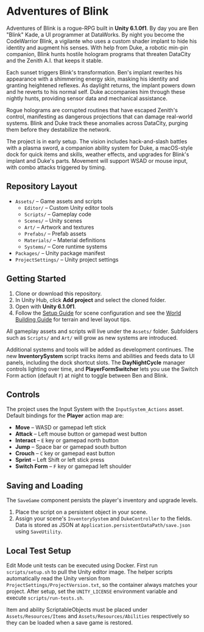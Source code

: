 # Adventures of Blink

Adventures of Blink is a rogue-RPG built in **Unity 6.1.0f1**. By day you are Ben "Blink" Kade, a UI programmer at DataWorks. By night you become the CodeWarrior Blink, a vigilante who uses a custom shader implant to hide his identity and augment his senses. With help from Duke, a robotic min-pin companion, Blink hunts hostile hologram programs that threaten DataCity and the Zenith A.I. that keeps it stable.

Each sunset triggers Blink's transformation. Ben's implant rewrites his appearance with a shimmering energy skin, masking his identity and granting heightened reflexes. As daylight returns, the implant powers down and he reverts to his normal self. Duke accompanies him through these nightly hunts, providing sensor data and mechanical assistance.

Rogue holograms are corrupted routines that have escaped Zenith's control, manifesting as dangerous projections that can damage real-world systems. Blink and Duke track these anomalies across DataCity, purging them before they destabilize the network.

The project is in early setup. The vision includes hack-and-slash battles with a plasma sword, a companion ability system for Duke, a macOS-style dock for quick items and skills, weather effects, and upgrades for Blink's implant and Duke's parts. Movement will support WSAD or mouse input, with combo attacks triggered by timing.

## Repository Layout
- `Assets/` – Game assets and scripts
  - `Editor/` – Custom Unity editor tools
  - `Scripts/` – Gameplay code
  - `Scenes/` – Unity scenes
  - `Art/` – Artwork and textures
  - `Prefabs/` – Prefab assets
  - `Materials/` – Material definitions
  - `Systems/` – Core runtime systems
- `Packages/` – Unity package manifest
- `ProjectSettings/` – Unity project settings

## Getting Started
1. Clone or download this repository.
2. In Unity Hub, click **Add project** and select the cloned folder.
3. Open with **Unity 6.1.0f1**.
4. Follow the [Setup Guide](Assets/Documentation/SetupGuide.md) for scene
   configuration and see the [World Building Guide](Assets/Documentation/WorldBuildingGuide.md)
   for terrain and level layout tips.

All gameplay assets and scripts will live under the `Assets/` folder. Subfolders such as `Scripts/` and `Art/` will grow as new systems are introduced.

Additional systems and tools will be added as development continues.
The new **InventorySystem** script tracks items and abilities and feeds data to UI panels, including the dock shortcut slots.
The **DayNightCycle** manager controls lighting over time, and **PlayerFormSwitcher** lets you use the Switch Form action (default `F`) at night to toggle between Ben and Blink.

## Controls
The project uses the Input System with the `InputSystem_Actions` asset.
Default bindings for the **Player** action map are:

- **Move** – WASD or gamepad left stick
- **Attack** – Left mouse button or gamepad west button
- **Interact** – `E` key or gamepad north button
- **Jump** – Space bar or gamepad south button
- **Crouch** – `C` key or gamepad east button
- **Sprint** – Left Shift or left stick press
- **Switch Form** – `F` key or gamepad left shoulder

## Saving and Loading
The `SaveGame` component persists the player's inventory and upgrade levels.
1. Place the script on a persistent object in your scene.
2. Assign your scene's `InventorySystem` and `DukeController` to the fields.
Data is stored as JSON at `Application.persistentDataPath/save.json` using
`SaveUtility`.


## Local Test Setup
Edit Mode unit tests can be executed using Docker. First run `scripts/setup.sh`
to pull the Unity editor image. The helper scripts automatically read the Unity
version from `ProjectSettings/ProjectVersion.txt`, so the container always
matches your project. After setup, set the `UNITY_LICENSE` environment variable
and execute `scripts/run-tests.sh`.

Item and ability ScriptableObjects must be placed under `Assets/Resources/Items`
and `Assets/Resources/Abilities` respectively so they can be loaded when a save
game is restored.

